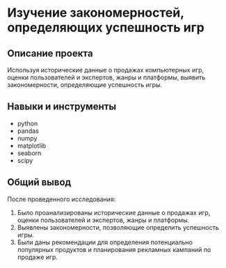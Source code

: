 # Изучение закономерностей, определяющих успешность игр

## Описание проекта
Используя исторические данные о продажах компьютерных игр, оценки пользователей и экспертов, жанры и платформы, выявить закономерности, определяющие успешность игры.

## Навыки и инструменты
- python
- pandas
- numpy
- matplotlib
- seaborn
- scipy

## Общий вывод
После проведенного исследования:
1. Было проанализированы исторические данные о продажах игр, оценки пользователей и экспертов, жанры и платформы.
2. Выявлены закономерности, позволяющие определить успешность игры.
3. Были даны рекомендации для определения потенциально популярных продуктов и планирования рекламных кампаний по продаже игр.
